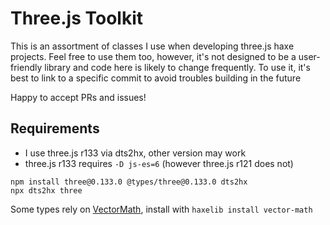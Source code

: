# Three.js Toolkit

This is an assortment of classes I use when developing three.js haxe projects. Feel free to use them too, however, it's not designed to be a user-friendly library and code here is likely to change frequently. To use it, it's best to link to a specific commit to avoid troubles building in the future

Happy to accept PRs and issues!

## Requirements
- I use three.js r133 via dts2hx, other version may work
- three.js r133 requires `-D js-es=6` (however three.js r121 does not)

```
npm install three@0.133.0 @types/three@0.133.0 dts2hx
npx dts2hx three
```

Some types rely on [VectorMath](https://github.com/haxiomic/vector-math), install with `haxelib install vector-math`
